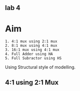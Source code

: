 ## lab 4

# Aim

	1. 4:1 mux using 2:1 mux
	2. 8:1 mux using 4:1 mux
	3. 16:1 mux using 4:1 mux
	4. Full Adder using HA
	5. Full Subractor using HS

Using Structural style of modelling.

## 4:1 using 2:1 Mux


